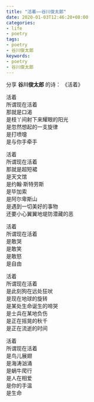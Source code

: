 ```yaml
---
title: "活着——谷川俊太郞"
date: 2020-01-03T12:46:20+08:00
categories:
- life
- poetry
tags:
- poetry
- 谷川俊太郞
keywords:
- poetry
- 谷川俊太郞
---
```


分享 **谷川俊太郎** 的诗： 《活着》

<!--more-->

活着  
所谓现在活着  
那就是口渴  
是枝丫间射下来耀眼的阳光  
是忽然想起的一支旋律  
是打喷嚏  
是与你手牵手  

活着  
所谓现在活着  
那就是超短裙  
是天文馆  
是约翰·斯特劳斯  
是毕加索  
是阿尔卑斯山  
是遇到一切美好的事物  
还要小心翼翼地堤防潜藏的恶  

活着  
所谓现在活着  
是敢哭  
是敢笑  
是敢怒  
是自由  

活着  
所谓现在活着  
是此刻狗在远处狂吠  
是现在地球的旋转  
是某处生命诞生的啼哭  
是士兵在某地负伤  
是正在摇晃的秋千  
是正在流逝的时间  

活着  
所谓现在活着  
是鸟儿展翅  
是海涛汹涌  
是蜗牛爬行  
是人在相爱  
是你的手温  
是生命